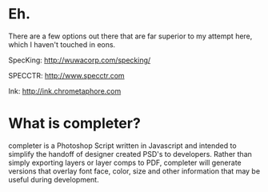 Eh.
======
There are a few options out there that are far superior to my attempt here, which I haven't touched in eons.

SpecKing: http://wuwacorp.com/specking/

SPECCTR: http://www.specctr.com

Ink: http://ink.chrometaphore.com

What is completer?
=======
completer is a Photoshop Script written in Javascript and intended to simplify the handoff of designer created PSD's to developers. Rather than simply exporting layers or layer comps to PDF, completer will generate versions that overlay font face, color, size and other information that may be useful during development.
